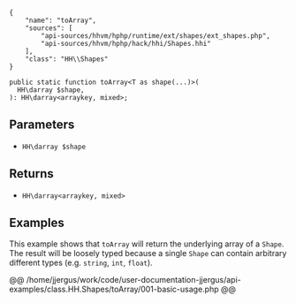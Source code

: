 ``` yamlmeta
{
    "name": "toArray",
    "sources": [
        "api-sources/hhvm/hphp/runtime/ext/shapes/ext_shapes.php",
        "api-sources/hhvm/hphp/hack/hhi/Shapes.hhi"
    ],
    "class": "HH\\Shapes"
}
```




``` Hack
public static function toArray<T as shape(...)>(
  HH\darray $shape,
): HH\darray<arraykey, mixed>;
```




## Parameters




+ ` HH\darray $shape `




## Returns




* ` HH\darray<arraykey, mixed> `




## Examples




This example shows that ` toArray ` will return the underlying array of a `` Shape ``. The result will be loosely typed because a single ``` Shape ``` can contain arbitrary different types (e.g. ```` string ````, ````` int `````, `````` float ``````).







@@ /home/jjergus/work/code/user-documentation-jjergus/api-examples/class.HH.Shapes/toArray/001-basic-usage.php @@
<!-- HHAPIDOC -->

